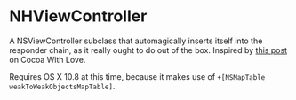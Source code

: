 # NHViewController

A NSViewController subclass that automagically inserts itself into the responder chain, as it really ought to do out of the box. Inspired by [this post](http://www.cocoawithlove.com/2008/07/better-integration-for-nsviewcontroller.html) on Cocoa With Love.

Requires OS X 10.8 at this time, because it makes use of `+[NSMapTable weakToWeakObjectsMapTable]`.